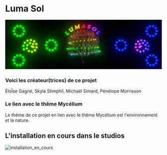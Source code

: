 # Luma Sol
![banniere_page_projet](https://github.com/MeganeRanger/H23_V13_inspirations_RANGER/blob/main/Mycelium/Luma_Sol/media/banniere_page_luma_sol_jpg.png)

### Voici les créateur(trices) de ce projet

ÉloÏse Gagné, Skyla Stimphil, Michaël Simard, Pénélope Morrisson

### Le lien avec le thême Mycélium 
Le thême de ce projet en lien avec le thême Mycélium est l'environnement et la nature. 

## L'installation en cours dans le studios

![installation_en_cours](https://github.com/MeganeRanger/H23_V13_inspirations_RANGER/blob/main/Mycelium/Luma_Sol/media/installation_en_cours_01.JPG)
